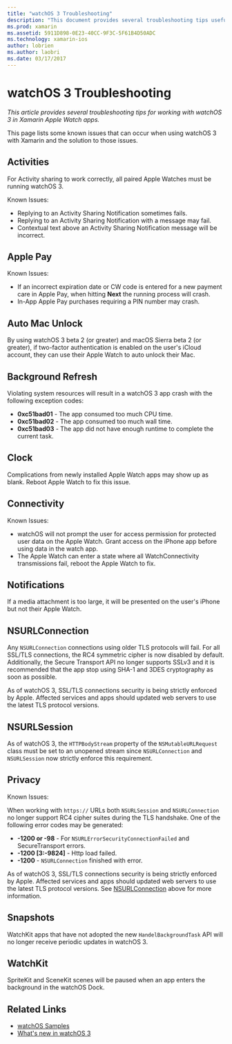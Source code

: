 ```yaml
---
title: "watchOS 3 Troubleshooting"
description: "This document provides several troubleshooting tips useful when working with watchOS 3 in Xamarin. Tips relate to activities, Apple Pay, background refresh, NSURLConnection, privacy, and more."
ms.prod: xamarin
ms.assetid: 5911D898-0E23-40CC-9F3C-5F61B4D50ADC
ms.technology: xamarin-ios
author: lobrien
ms.author: laobri
ms.date: 03/17/2017
---
```


# watchOS 3 Troubleshooting

_This article provides several troubleshooting tips for working with watchOS 3 in Xamarin Apple Watch apps._

This page lists some known issues that can occur when using watchOS 3 with Xamarin and the solution to those issues.

## Activities

For Activity sharing to work correctly, all paired Apple Watches must be running watchOS 3.

Known Issues:

- Replying to an Activity Sharing Notification sometimes fails.
- Replying to an Activity Sharing Notification with a message may fail.
- Contextual text above an Activity Sharing Notification message will be incorrect.

## Apple Pay

Known Issues:

- If an incorrect expiration date or CW code is entered for a new payment care in Apple Pay, when hitting **Next** the running process will crash.
- In-App Apple Pay purchases requiring a PIN number may crash.

## Auto Mac Unlock

By using watchOS 3 beta 2 (or greater) and macOS Sierra beta 2 (or greater), if two-factor authentication is enabled on the user's iCloud account, they can use their Apple Watch to auto unlock their Mac.

## Background Refresh

Violating system resources will result in a watchOS 3 app crash with the following exception codes:

- **0xc51bad01** - The app consumed too much CPU time.
- **0xc51bad02** - The app consumed too much wall time.
- **0xc51bad03** - The app did not have enough runtime to complete the current task.

## Clock

Complications from newly installed Apple Watch apps may show up as blank. Reboot Apple Watch to fix this issue.

## Connectivity

Known Issues:

- watchOS will not prompt the user for access permission for protected user data on the Apple Watch. Grant access on the iPhone app before using data in the watch app.
- The Apple Watch can enter a state where all WatchConnectivity transmissions fail, reboot the Apple Watch to fix.

## Notifications

If a media attachment is too large, it will be presented on the user's iPhone but not their Apple Watch.

## NSURLConnection

Any `NSURLConnection` connections using older TLS protocols will fail. For all SSL/TLS connections, the RC4 symmetric cipher is now disabled by default. Additionally, the Secure Transport API no longer supports SSLv3 and it is recommended that the app stop using SHA-1 and 3DES cryptography as soon as possible.

As of watchOS 3, SSL/TLS connections security is being strictly enforced by Apple. Affected services and apps should updated web servers to use the latest TLS protocol versions.

## NSURLSession

As of watchOS 3, the `HTTPBodyStream` property of the `NSMutableURLRequest` class must be set to an unopened stream since `NSURLConnection` and `NSURLSession` now strictly enforce this requirement.

## Privacy

Known Issues:

When working with `https://` URLs both `NSURLSession` and `NSURLConnection` no longer support RC4 cipher suites during the TLS handshake. One of the following error codes may be generated:

- **-1200 or -98** - For `NSURLErrorSecurityConnectionFailed` and SecureTransport errors.
- **-1200 [3:-9824]** - Http load failed.
- **-1200** - `NSURLConnection` finished with error.

As of watchOS 3, SSL/TLS connections security is being strictly enforced by Apple. Affected services and apps should updated web servers to use the latest TLS protocol versions. See [NSURLConnection](#NSURLConnection) above for more information.

## Snapshots

WatchKit apps that have not adopted the new `HandelBackgroundTask` API will no longer receive periodic updates in watchOS 3. 

## WatchKit

SpriteKit and SceneKit scenes will be paused when an app enters the background in the watchOS Dock.

## Related Links

- [watchOS Samples](https://developer.xamarin.com/samples/watchos/all/)
- [What's new in watchOS 3](https://developer.apple.com/library/prerelease/content/releasenotes/General/WhatsNewInwatchOS/Articles/watchOS3.html#//apple_ref/doc/uid/TP40017085-SW1)
